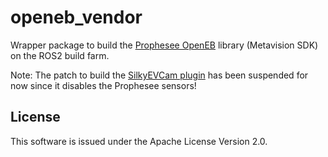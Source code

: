 # openeb_vendor

Wrapper package to build the [Prophesee OpenEB](https://github.com/prophesee-ai/openeb)
library (Metavision SDK) on the ROS2 build farm.

Note:
The patch to build the [SilkyEVCam plugin](https://centuryarks.com/en/download/) has been suspended for
now since it disables the Prophesee sensors!


## License

This software is issued under the Apache License Version 2.0.
